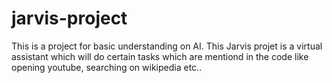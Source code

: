 # jarvis-project

This is a project for basic understanding on AI. This Jarvis projet is a virtual assistant which will do certain tasks which are mentiond in the code like opening youtube, searching on wikipedia etc..
